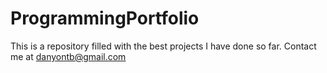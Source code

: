 # ProgrammingPortfolio
This is a repository filled with the best projects I have done so far.
Contact me at danyontb@gmail.com
